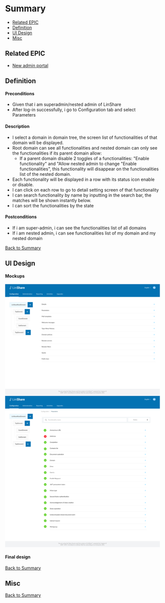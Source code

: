 # Summary

* [Related EPIC](#related-epic)
* [Definition](#definition)
* [UI Design](#ui-design)
* [Misc](#misc)

## Related EPIC

* [New admin portal](./README.md)

## Definition

#### Preconditions

- Given that i am superadmin/nested admin of LinShare
- After log-in successfully, i go to Configuration tab and select Parameters
#### Description
- I select a domain in domain tree, the screen list of functionalities of that domain will be displayed.
- Root domain can see all functionalities and nested domain can only see the functionalities if its parent domain allow:
   - If a parent domain disable 2 toggles of a functionalities: "Enable functionality" and "Allow nested admin to change "Enable functionalities", this functionality will disappear on the functionalities list of the nested domain. 
- Each functionality will be displayed in a row with its status icon enable or disable. 
- I can click on each row to go to detail setting screen of that functionality
- I can search functionality by name by inputting in the search bar, the matches will be shown instantly below. 
- I can sort the functionalities by the state
#### Postconditions  
- If i am super-admin, i can see the functionalities list of all domains
- If i am nested admin, i can see functionalities list of my domain and my nested domain

[Back to Summary](#summary)

## UI Design

#### Mockups
![story42](./mockups/42.1.png)
![story42](./mockups/42.2.png)
#### Final design

[Back to Summary](#summary)
## Misc

[Back to Summary](#summary)



